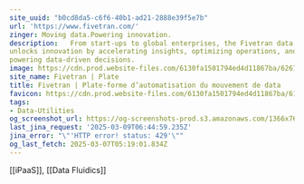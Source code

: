 ```yaml
---
site_uuid: "b0cd8da5-c6f6-40b1-ad21-2888e39f5e7b"
url: 'https://www.fivetran.com/'
zinger: Moving data.Powering innovation.
description:   From start-ups to global enterprises, the Fivetran data movement platform
unlocks innovation by accelerating insights, optimizing operations, and
powering data-driven decisions.
image: https://cdn.prod.website-files.com/6130fa1501794ed4d11867ba/6267492360c41b79149c466a_fivetran_OGI.png
site_name: Fivetran | Plate
title: Fivetran | Plate-forme d’automatisation du mouvement de data
favicon: https://cdn.prod.website-files.com/6130fa1501794ed4d11867ba/6157393b4dfeb61275ec8f97_color.png
tags:
- Data-Utilities
og_screenshot_url: https://og-screenshots-prod.s3.amazonaws.com/1366x768/80/false/fc9525a0befd2e4bfd611b55b9bb545e68055b53fee17a8b811893cc3ee3dc8e.jpeg
last_jina_request: '2025-03-09T06:44:59.235Z'
jina_error: "\"'HTTP error! status: 429'\""
og_last_fetch: 2025-03-07T05:19:01.834Z
---
```

[[iPaaS]], [[Data Fluidics]]



